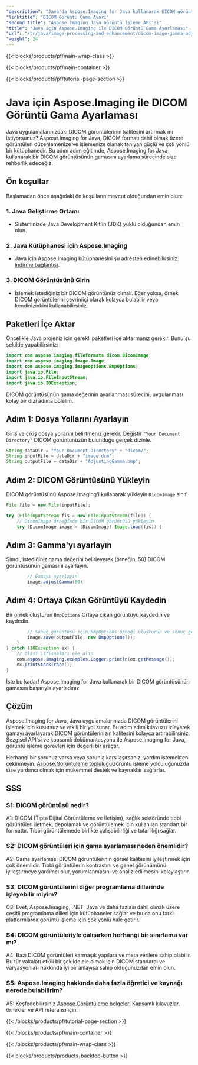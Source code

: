 ```yaml
---
"description": "Java'da Aspose.Imaging for Java kullanarak DICOM görüntülerinin gama değerini nasıl ayarlayacağınızı öğrenin. Kolay adımlarla tıbbi görüntü kalitesini artırın."
"linktitle": "DICOM Görüntü Gama Ayarı"
"second_title": "Aspose.Imaging Java Görüntü İşleme API'si"
"title": "Java için Aspose.Imaging ile DICOM Görüntü Gama Ayarlaması"
"url": "/tr/java/image-processing-and-enhancement/dicom-image-gamma-adjustment/"
"weight": 24
---
```


{{< blocks/products/pf/main-wrap-class >}}

{{< blocks/products/pf/main-container >}}

{{< blocks/products/pf/tutorial-page-section >}}

# Java için Aspose.Imaging ile DICOM Görüntü Gama Ayarlaması

Java uygulamalarınızdaki DICOM görüntülerinin kalitesini artırmak mı istiyorsunuz? Aspose.Imaging for Java, DICOM formatı dahil olmak üzere görüntüleri düzenlemenize ve işlemenize olanak tanıyan güçlü ve çok yönlü bir kütüphanedir. Bu adım adım eğitimde, Aspose.Imaging for Java kullanarak bir DICOM görüntüsünün gamasını ayarlama sürecinde size rehberlik edeceğiz. 

## Ön koşullar

Başlamadan önce aşağıdaki ön koşulların mevcut olduğundan emin olun:

### 1. Java Geliştirme Ortamı
- Sisteminizde Java Development Kit'in (JDK) yüklü olduğundan emin olun.

### 2. Java Kütüphanesi için Aspose.Imaging
- Java için Aspose.Imaging kütüphanesini şu adresten edinebilirsiniz: [indirme bağlantısı](https://releases.aspose.com/imaging/java/).

### 3. DICOM Görüntüsünü Girin
- İşlemek istediğiniz bir DICOM görüntünüz olmalı. Eğer yoksa, örnek DICOM görüntülerini çevrimiçi olarak kolayca bulabilir veya kendinizinkini kullanabilirsiniz.

## Paketleri İçe Aktar

Öncelikle Java projeniz için gerekli paketleri içe aktarmanız gerekir. Bunu şu şekilde yapabilirsiniz:

```java
import com.aspose.imaging.fileformats.dicom.DicomImage;
import com.aspose.imaging.image.Image;
import com.aspose.imaging.imageoptions.BmpOptions;
import java.io.File;
import java.io.FileInputStream;
import java.io.IOException;
```

DICOM görüntüsünün gama değerinin ayarlanması sürecini, uygulanması kolay bir dizi adıma bölelim.

## Adım 1: Dosya Yollarını Ayarlayın

Giriş ve çıkış dosya yollarını belirtmeniz gerekir. Değiştir `"Your Document Directory"` DICOM görüntünüzün bulunduğu gerçek dizinle.

```java
String dataDir = "Your Document Directory" + "dicom/";
String inputFile = dataDir + "image.dcm";
String outputFile = dataDir + "AdjustingGamma.bmp";
```

## Adım 2: DICOM Görüntüsünü Yükleyin

DICOM görüntüsünü Aspose.Imaging'i kullanarak yükleyin `DicomImage` sınıf.

```java
File file = new File(inputFile);

try (FileInputStream fis = new FileInputStream(file)) {
    // DicomImage örneğinde bir DICOM görüntüsü yükleyin
    try (DicomImage image = (DicomImage) Image.load(fis)) {
```

## Adım 3: Gamma'yı ayarlayın

Şimdi, istediğiniz gama değerini belirleyerek (örneğin, 50) DICOM görüntüsünün gamasını ayarlayın.

```java
        // Gamayı ayarlayın
        image.adjustGamma(50);
```

## Adım 4: Ortaya Çıkan Görüntüyü Kaydedin

Bir örnek oluşturun `BmpOptions` Ortaya çıkan görüntüyü kaydedin ve kaydedin.

```java
        // Sonuç görüntüsü için BmpOptions örneği oluşturun ve sonuç görüntüsünü kaydedin
        image.save(outputFile, new BmpOptions());
    }
} catch (IOException ex) {
    // Olası istisnaları ele alın
    com.aspose.imaging.examples.Logger.println(ex.getMessage());
    ex.printStackTrace();
}
```

İşte bu kadar! Aspose.Imaging for Java kullanarak bir DICOM görüntüsünün gamasını başarıyla ayarladınız.

## Çözüm

Aspose.Imaging for Java, Java uygulamalarınızda DICOM görüntülerini işlemek için kusursuz ve etkili bir yol sunar. Bu adım adım kılavuzu izleyerek gamayı ayarlayarak DICOM görüntülerinizin kalitesini kolayca artırabilirsiniz. Sezgisel API'si ve kapsamlı dokümantasyonu ile Aspose.Imaging for Java, görüntü işleme görevleri için değerli bir araçtır.

Herhangi bir sorunuz varsa veya sorunla karşılaşırsanız, yardım istemekten çekinmeyin. [Aspose.Görüntüleme topluluğu](https://forum.aspose.com/)Görüntü işleme yolculuğunuzda size yardımcı olmak için mükemmel destek ve kaynaklar sağlarlar.

## SSS

### S1: DICOM görüntüsü nedir?

A1: DICOM (Tıpta Dijital Görüntüleme ve İletişim), sağlık sektöründe tıbbi görüntüleri iletmek, depolamak ve görüntülemek için kullanılan standart bir formattır. Tıbbi görüntülemede birlikte çalışabilirliği ve tutarlılığı sağlar.

### S2: DICOM görüntüleri için gama ayarlaması neden önemlidir?

A2: Gama ayarlaması DICOM görüntülerinin görsel kalitesini iyileştirmek için çok önemlidir. Tıbbi görüntülerin kontrastını ve genel görünümünü iyileştirmeye yardımcı olur, yorumlanmasını ve analiz edilmesini kolaylaştırır.

### S3: DICOM görüntülerini diğer programlama dillerinde işleyebilir miyim?

C3: Evet, Aspose.Imaging, .NET, Java ve daha fazlası dahil olmak üzere çeşitli programlama dilleri için kütüphaneler sağlar ve bu da onu farklı platformlarda görüntü işleme için çok yönlü hale getirir.

### S4: DICOM görüntüleriyle çalışırken herhangi bir sınırlama var mı?

A4: Bazı DICOM görüntüleri karmaşık yapılara ve meta verilere sahip olabilir. Bu tür vakaları etkili bir şekilde ele almak için DICOM standardı ve varyasyonları hakkında iyi bir anlayışa sahip olduğunuzdan emin olun.

### S5: Aspose.Imaging hakkında daha fazla öğretici ve kaynağı nerede bulabilirim?

A5: Keşfedebilirsiniz [Aspose.Görüntüleme belgeleri](https://reference.aspose.com/imaging/java/) Kapsamlı kılavuzlar, örnekler ve API referansı için.

{{< /blocks/products/pf/tutorial-page-section >}}

{{< /blocks/products/pf/main-container >}}

{{< /blocks/products/pf/main-wrap-class >}}

{{< blocks/products/products-backtop-button >}}